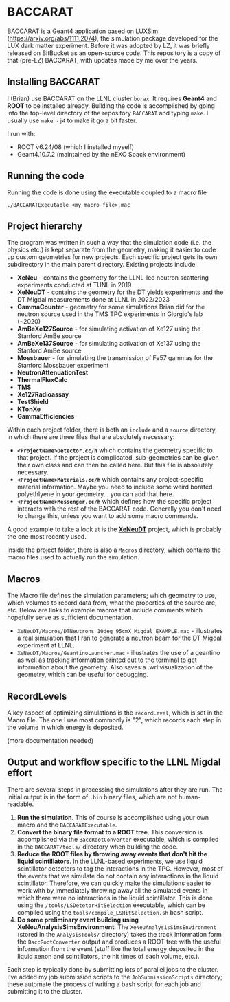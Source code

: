 # BACCARAT

BACCARAT is a Geant4 application based on LUXSim (https://arxiv.org/abs/1111.2074), 
the simulation package developed for the LUX dark matter experiment.
Before it was adopted by LZ, it was briefly released on BitBucket
as an open-source code. This repository is a copy of that (pre-LZ) 
BACCARAT, with updates made by me over the years.

## Installing BACCARAT

I (Brian) use BACCARAT on the LLNL cluster `borax`. It requires **Geant4** and **ROOT** to be installed already.
Building the code is accomplished by going into the top-level directory of the repository `BACCARAT` and typing `make`. I usually use `make -j4` 
to make it go a bit faster. 

I run with:
* ROOT v6.24/08 (which I installed myself)
* Geant4.10.7.2 (maintained by the nEXO Spack environment)


## Running the code

Running the code is done using the executable coupled to a macro file
```
./BACCARATExecutable <my_macro_file>.mac
```


## Project hierarchy

The program was written in such a way that the simulation code (i.e. the physics etc.) is kept separate from the geometry, 
making it easier to code up custom geometries for new projects. Each specific project gets its own subdirectory in
the main parent directory. Existing projects include:
* **XeNeu** - contains the geometry for the LLNL-led neutron scattering experiments conducted at TUNL in 2019
* **XeNeuDT** - contains the geometry for the DT yields experiments and the DT Migdal measurements done at LLNL in 2022/2023
* **GammaCounter** - geometry for some simulations Brian did for the neutron source used in the TMS TPC experiments in Giorgio's lab (~2020)
* **AmBeXe127Source** - for simulating activation of Xe127 using the Stanford AmBe source
* **AmBeXe137Source** - for simulating activation of Xe137 using the Stanford AmBe source
* **Mossbauer** - for simulating the transmission of Fe57 gammas for the Stanford Mossbauer experiment
* **NeutronAttenuationTest**
* **ThermalFluxCalc**
* **TMS**
* **Xe127Radioassay**
* **TestShield**
* **KTonXe**
* **GammaEfficiencies**
  
Within each project folder, there is both an `include` and a `source` directory, in which there are three files that are absolutely necessary:
* **`<ProjectName>Detector.cc/h`** which contains the geometry specific to that project. If the project is complicated, sub-geometries can be given their own class and can then be called here. But this file is absolutely necessary.
* **`<ProjectName>Materials.cc/h`** which contains any project-specific material information. Maybe you need to include some weird borated polyethlyene in your geometry... you can add that here.
* **`<ProjectName>Messenger.cc/h`** which defines how the specific project interacts with the rest of the BACCARAT code. Generally you don't need to change this, unless you want to add some macro commands.

A good example to take a look at is the [**XeNeuDT**](https://github.com/bglenardo/BACCARAT/tree/main/XeNeuDT) project, which is probably the one most recently used.

Inside the project folder, there is also a `Macros` directory, which contains the macro files used to actually run the simulation. 

## Macros

The Macro file defines the simulation parameters; which geometry to use, which volumes to record data from, what the properties of the source are, etc. Below are links to example macros that include comments which hopefully serve as sufficient documentation.
* `XeNeuDT/Macros/DTNeutrons_10deg_95cmX_Migdal_EXAMPLE.mac` - illustrates a real simulation that I ran to generate a neutron beam for the DT Migdal experiment at LLNL.
* `XeNeuDT/Macros/GeantinoLauncher.mac` - illustrates the use of a geantino as well as tracking information printed out to the terminal to get information about the geometry. Also saves a .wrl visualization of the geometry, which can be useful for debugging.

## RecordLevels

A key aspect of optimizing simulations is the `recordLevel`, which is set in the Macro file. The one I use most commonly is "2", which records each step in the volume in which energy is deposited.

(more documentation needed)

## Output and workflow specific to the LLNL Migdal effort

There are several steps in processing the simulations after they are run. The initial output is in the form of `.bin` binary files, which are not human-readable.
1. **Run the simulation**. This of course is accomplished using your own macro and the `BACCARATExecutable`.
2. **Convert the binary file format to a ROOT tree**. This conversion is accomplished via the `BaccRootConverter` executable, which is compiled in the `BACCARAT/tools/` directory when building the code.
3. **Reduce the ROOT files by throwing away events that don't hit the liquid scintillators**. In the LLNL-based experiments, we use liquid scintillator detectors to tag the interactions in the TPC. However, most of the events that we simulate do not contain any interactions in the liquid scintillator. Therefore, we can quickly make the simulations easier to work with by immediately throwing away all the simulated events in which there were no interactions in the liquid scintillator. This is done using the `/tools/LSDetetorHitSelection` executable, which can be compiled using the `tools/compile_LSHitSelection.sh` bash script.
4. **Do some preliminary event building using XeNeuAnalysisSimsEnvironment**. The `XeNeuAnalysisSimsEnvironment` (stored in the `AnalysisTools/` directory)  takes the track information form the `BaccRootConverter` output and produces a ROOT tree with the useful information from the event (stuff like the total energy deposited in the liquid xenon and scintillators, the hit times of each volume, etc.).

Each step is typically done by submitting lots of parallel jobs to the cluster. I've added my job submission scripts to the `JobSubmissionScripts` directory; these automate the process of writing a bash script for each job and submitting it to the cluster.


